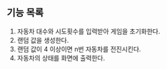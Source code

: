 ## 기능 목록
1. 자동차 대수와 시도횟수를 입력받아 게임을 초기화한다.
2. 랜덤 값을 생성한다.
3. 랜덤 값이 4 이상이면 n번 자동차를 전진시킨다.
4. 자동차의 상태를 화면에 출력한다.
